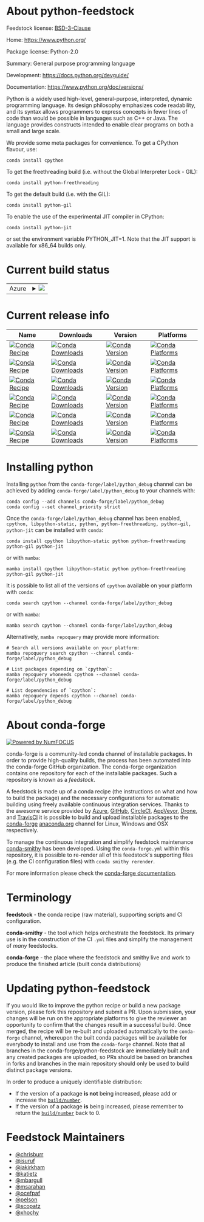 About python-feedstock
======================

Feedstock license: [BSD-3-Clause](https://github.com/conda-forge/python-feedstock/blob/main/LICENSE.txt)

Home: https://www.python.org/

Package license: Python-2.0

Summary: General purpose programming language

Development: https://docs.python.org/devguide/

Documentation: https://www.python.org/doc/versions/

Python is a widely used high-level, general-purpose, interpreted, dynamic
programming language. Its design philosophy emphasizes code
readability, and its syntax allows programmers to express concepts in
fewer lines of code than would be possible in languages such as C++ or
Java. The language provides constructs intended to enable clear programs
on both a small and large scale.

We provide some meta packages for convenience.
To get a CPython flavour, use:

    conda install cpython

To get the freethreading build (i.e. without the Global Interpreter Lock - GIL):

    conda install python-freethreading

To get the default build (i.e. with the GIL):

    conda install python-gil

To enable the use of the experimental JIT compiler in CPython:

    conda install python-jit

or set the environment variable PYTHON_JIT=1. Note that the JIT support
is available for x86_64 builds only.


Current build status
====================


<table>
    
  <tr>
    <td>Azure</td>
    <td>
      <details>
        <summary>
          <a href="https://dev.azure.com/conda-forge/feedstock-builds/_build/latest?definitionId=4155&branchName=main">
            <img src="https://dev.azure.com/conda-forge/feedstock-builds/_apis/build/status/python-feedstock?branchName=main">
          </a>
        </summary>
        <table>
          <thead><tr><th>Variant</th><th>Status</th></tr></thead>
          <tbody><tr>
              <td>linux_64_build_typedebugchannel_targetsconda-forge_python_debugfreethreadingno</td>
              <td>
                <a href="https://dev.azure.com/conda-forge/feedstock-builds/_build/latest?definitionId=4155&branchName=main">
                  <img src="https://dev.azure.com/conda-forge/feedstock-builds/_apis/build/status/python-feedstock?branchName=main&jobName=linux&configuration=linux%20linux_64_build_typedebugchannel_targetsconda-forge_python_debugfreethreadingno" alt="variant">
                </a>
              </td>
            </tr><tr>
              <td>linux_64_build_typedebugchannel_targetsconda-forge_python_debugfreethreadingyes</td>
              <td>
                <a href="https://dev.azure.com/conda-forge/feedstock-builds/_build/latest?definitionId=4155&branchName=main">
                  <img src="https://dev.azure.com/conda-forge/feedstock-builds/_apis/build/status/python-feedstock?branchName=main&jobName=linux&configuration=linux%20linux_64_build_typedebugchannel_targetsconda-forge_python_debugfreethreadingyes" alt="variant">
                </a>
              </td>
            </tr><tr>
              <td>linux_64_build_typereleasechannel_targetsconda-forge_mainfreethreadingno</td>
              <td>
                <a href="https://dev.azure.com/conda-forge/feedstock-builds/_build/latest?definitionId=4155&branchName=main">
                  <img src="https://dev.azure.com/conda-forge/feedstock-builds/_apis/build/status/python-feedstock?branchName=main&jobName=linux&configuration=linux%20linux_64_build_typereleasechannel_targetsconda-forge_mainfreethreadingno" alt="variant">
                </a>
              </td>
            </tr><tr>
              <td>linux_64_build_typereleasechannel_targetsconda-forge_mainfreethreadingyes</td>
              <td>
                <a href="https://dev.azure.com/conda-forge/feedstock-builds/_build/latest?definitionId=4155&branchName=main">
                  <img src="https://dev.azure.com/conda-forge/feedstock-builds/_apis/build/status/python-feedstock?branchName=main&jobName=linux&configuration=linux%20linux_64_build_typereleasechannel_targetsconda-forge_mainfreethreadingyes" alt="variant">
                </a>
              </td>
            </tr><tr>
              <td>linux_aarch64_build_typedebugchannel_targetsconda-forge_python_debugfreethreadingno</td>
              <td>
                <a href="https://dev.azure.com/conda-forge/feedstock-builds/_build/latest?definitionId=4155&branchName=main">
                  <img src="https://dev.azure.com/conda-forge/feedstock-builds/_apis/build/status/python-feedstock?branchName=main&jobName=linux&configuration=linux%20linux_aarch64_build_typedebugchannel_targetsconda-forge_python_debugfreethreadingno" alt="variant">
                </a>
              </td>
            </tr><tr>
              <td>linux_aarch64_build_typedebugchannel_targetsconda-forge_python_debugfreethreadingyes</td>
              <td>
                <a href="https://dev.azure.com/conda-forge/feedstock-builds/_build/latest?definitionId=4155&branchName=main">
                  <img src="https://dev.azure.com/conda-forge/feedstock-builds/_apis/build/status/python-feedstock?branchName=main&jobName=linux&configuration=linux%20linux_aarch64_build_typedebugchannel_targetsconda-forge_python_debugfreethreadingyes" alt="variant">
                </a>
              </td>
            </tr><tr>
              <td>linux_aarch64_build_typereleasechannel_targetsconda-forge_mainfreethreadingno</td>
              <td>
                <a href="https://dev.azure.com/conda-forge/feedstock-builds/_build/latest?definitionId=4155&branchName=main">
                  <img src="https://dev.azure.com/conda-forge/feedstock-builds/_apis/build/status/python-feedstock?branchName=main&jobName=linux&configuration=linux%20linux_aarch64_build_typereleasechannel_targetsconda-forge_mainfreethreadingno" alt="variant">
                </a>
              </td>
            </tr><tr>
              <td>linux_aarch64_build_typereleasechannel_targetsconda-forge_mainfreethreadingyes</td>
              <td>
                <a href="https://dev.azure.com/conda-forge/feedstock-builds/_build/latest?definitionId=4155&branchName=main">
                  <img src="https://dev.azure.com/conda-forge/feedstock-builds/_apis/build/status/python-feedstock?branchName=main&jobName=linux&configuration=linux%20linux_aarch64_build_typereleasechannel_targetsconda-forge_mainfreethreadingyes" alt="variant">
                </a>
              </td>
            </tr><tr>
              <td>linux_ppc64le_build_typedebugchannel_targetsconda-forge_python_debugfreethreadingno</td>
              <td>
                <a href="https://dev.azure.com/conda-forge/feedstock-builds/_build/latest?definitionId=4155&branchName=main">
                  <img src="https://dev.azure.com/conda-forge/feedstock-builds/_apis/build/status/python-feedstock?branchName=main&jobName=linux&configuration=linux%20linux_ppc64le_build_typedebugchannel_targetsconda-forge_python_debugfreethreadingno" alt="variant">
                </a>
              </td>
            </tr><tr>
              <td>linux_ppc64le_build_typedebugchannel_targetsconda-forge_python_debugfreethreadingyes</td>
              <td>
                <a href="https://dev.azure.com/conda-forge/feedstock-builds/_build/latest?definitionId=4155&branchName=main">
                  <img src="https://dev.azure.com/conda-forge/feedstock-builds/_apis/build/status/python-feedstock?branchName=main&jobName=linux&configuration=linux%20linux_ppc64le_build_typedebugchannel_targetsconda-forge_python_debugfreethreadingyes" alt="variant">
                </a>
              </td>
            </tr><tr>
              <td>linux_ppc64le_build_typereleasechannel_targetsconda-forge_mainfreethreadingno</td>
              <td>
                <a href="https://dev.azure.com/conda-forge/feedstock-builds/_build/latest?definitionId=4155&branchName=main">
                  <img src="https://dev.azure.com/conda-forge/feedstock-builds/_apis/build/status/python-feedstock?branchName=main&jobName=linux&configuration=linux%20linux_ppc64le_build_typereleasechannel_targetsconda-forge_mainfreethreadingno" alt="variant">
                </a>
              </td>
            </tr><tr>
              <td>linux_ppc64le_build_typereleasechannel_targetsconda-forge_mainfreethreadingyes</td>
              <td>
                <a href="https://dev.azure.com/conda-forge/feedstock-builds/_build/latest?definitionId=4155&branchName=main">
                  <img src="https://dev.azure.com/conda-forge/feedstock-builds/_apis/build/status/python-feedstock?branchName=main&jobName=linux&configuration=linux%20linux_ppc64le_build_typereleasechannel_targetsconda-forge_mainfreethreadingyes" alt="variant">
                </a>
              </td>
            </tr><tr>
              <td>osx_64_build_typedebugchannel_targetsconda-forge_python_debugfreethreadingno</td>
              <td>
                <a href="https://dev.azure.com/conda-forge/feedstock-builds/_build/latest?definitionId=4155&branchName=main">
                  <img src="https://dev.azure.com/conda-forge/feedstock-builds/_apis/build/status/python-feedstock?branchName=main&jobName=osx&configuration=osx%20osx_64_build_typedebugchannel_targetsconda-forge_python_debugfreethreadingno" alt="variant">
                </a>
              </td>
            </tr><tr>
              <td>osx_64_build_typedebugchannel_targetsconda-forge_python_debugfreethreadingyes</td>
              <td>
                <a href="https://dev.azure.com/conda-forge/feedstock-builds/_build/latest?definitionId=4155&branchName=main">
                  <img src="https://dev.azure.com/conda-forge/feedstock-builds/_apis/build/status/python-feedstock?branchName=main&jobName=osx&configuration=osx%20osx_64_build_typedebugchannel_targetsconda-forge_python_debugfreethreadingyes" alt="variant">
                </a>
              </td>
            </tr><tr>
              <td>osx_64_build_typereleasechannel_targetsconda-forge_mainfreethreadingno</td>
              <td>
                <a href="https://dev.azure.com/conda-forge/feedstock-builds/_build/latest?definitionId=4155&branchName=main">
                  <img src="https://dev.azure.com/conda-forge/feedstock-builds/_apis/build/status/python-feedstock?branchName=main&jobName=osx&configuration=osx%20osx_64_build_typereleasechannel_targetsconda-forge_mainfreethreadingno" alt="variant">
                </a>
              </td>
            </tr><tr>
              <td>osx_64_build_typereleasechannel_targetsconda-forge_mainfreethreadingyes</td>
              <td>
                <a href="https://dev.azure.com/conda-forge/feedstock-builds/_build/latest?definitionId=4155&branchName=main">
                  <img src="https://dev.azure.com/conda-forge/feedstock-builds/_apis/build/status/python-feedstock?branchName=main&jobName=osx&configuration=osx%20osx_64_build_typereleasechannel_targetsconda-forge_mainfreethreadingyes" alt="variant">
                </a>
              </td>
            </tr><tr>
              <td>osx_arm64_build_typedebugchannel_targetsconda-forge_python_debugfreethreadingno</td>
              <td>
                <a href="https://dev.azure.com/conda-forge/feedstock-builds/_build/latest?definitionId=4155&branchName=main">
                  <img src="https://dev.azure.com/conda-forge/feedstock-builds/_apis/build/status/python-feedstock?branchName=main&jobName=osx&configuration=osx%20osx_arm64_build_typedebugchannel_targetsconda-forge_python_debugfreethreadingno" alt="variant">
                </a>
              </td>
            </tr><tr>
              <td>osx_arm64_build_typedebugchannel_targetsconda-forge_python_debugfreethreadingyes</td>
              <td>
                <a href="https://dev.azure.com/conda-forge/feedstock-builds/_build/latest?definitionId=4155&branchName=main">
                  <img src="https://dev.azure.com/conda-forge/feedstock-builds/_apis/build/status/python-feedstock?branchName=main&jobName=osx&configuration=osx%20osx_arm64_build_typedebugchannel_targetsconda-forge_python_debugfreethreadingyes" alt="variant">
                </a>
              </td>
            </tr><tr>
              <td>osx_arm64_build_typereleasechannel_targetsconda-forge_mainfreethreadingno</td>
              <td>
                <a href="https://dev.azure.com/conda-forge/feedstock-builds/_build/latest?definitionId=4155&branchName=main">
                  <img src="https://dev.azure.com/conda-forge/feedstock-builds/_apis/build/status/python-feedstock?branchName=main&jobName=osx&configuration=osx%20osx_arm64_build_typereleasechannel_targetsconda-forge_mainfreethreadingno" alt="variant">
                </a>
              </td>
            </tr><tr>
              <td>osx_arm64_build_typereleasechannel_targetsconda-forge_mainfreethreadingyes</td>
              <td>
                <a href="https://dev.azure.com/conda-forge/feedstock-builds/_build/latest?definitionId=4155&branchName=main">
                  <img src="https://dev.azure.com/conda-forge/feedstock-builds/_apis/build/status/python-feedstock?branchName=main&jobName=osx&configuration=osx%20osx_arm64_build_typereleasechannel_targetsconda-forge_mainfreethreadingyes" alt="variant">
                </a>
              </td>
            </tr><tr>
              <td>win_64_freethreadingno</td>
              <td>
                <a href="https://dev.azure.com/conda-forge/feedstock-builds/_build/latest?definitionId=4155&branchName=main">
                  <img src="https://dev.azure.com/conda-forge/feedstock-builds/_apis/build/status/python-feedstock?branchName=main&jobName=win&configuration=win%20win_64_freethreadingno" alt="variant">
                </a>
              </td>
            </tr><tr>
              <td>win_64_freethreadingyes</td>
              <td>
                <a href="https://dev.azure.com/conda-forge/feedstock-builds/_build/latest?definitionId=4155&branchName=main">
                  <img src="https://dev.azure.com/conda-forge/feedstock-builds/_apis/build/status/python-feedstock?branchName=main&jobName=win&configuration=win%20win_64_freethreadingyes" alt="variant">
                </a>
              </td>
            </tr>
          </tbody>
        </table>
      </details>
    </td>
  </tr>
</table>

Current release info
====================

| Name | Downloads | Version | Platforms |
| --- | --- | --- | --- |
| [![Conda Recipe](https://img.shields.io/badge/recipe-cpython-green.svg)](https://anaconda.org/conda-forge/cpython) | [![Conda Downloads](https://img.shields.io/conda/dn/conda-forge/cpython.svg)](https://anaconda.org/conda-forge/cpython) | [![Conda Version](https://img.shields.io/conda/vn/conda-forge/cpython.svg)](https://anaconda.org/conda-forge/cpython) | [![Conda Platforms](https://img.shields.io/conda/pn/conda-forge/cpython.svg)](https://anaconda.org/conda-forge/cpython) |
| [![Conda Recipe](https://img.shields.io/badge/recipe-libpython--static-green.svg)](https://anaconda.org/conda-forge/libpython-static) | [![Conda Downloads](https://img.shields.io/conda/dn/conda-forge/libpython-static.svg)](https://anaconda.org/conda-forge/libpython-static) | [![Conda Version](https://img.shields.io/conda/vn/conda-forge/libpython-static.svg)](https://anaconda.org/conda-forge/libpython-static) | [![Conda Platforms](https://img.shields.io/conda/pn/conda-forge/libpython-static.svg)](https://anaconda.org/conda-forge/libpython-static) |
| [![Conda Recipe](https://img.shields.io/badge/recipe-python-green.svg)](https://anaconda.org/conda-forge/python) | [![Conda Downloads](https://img.shields.io/conda/dn/conda-forge/python.svg)](https://anaconda.org/conda-forge/python) | [![Conda Version](https://img.shields.io/conda/vn/conda-forge/python.svg)](https://anaconda.org/conda-forge/python) | [![Conda Platforms](https://img.shields.io/conda/pn/conda-forge/python.svg)](https://anaconda.org/conda-forge/python) |
| [![Conda Recipe](https://img.shields.io/badge/recipe-python--freethreading-green.svg)](https://anaconda.org/conda-forge/python-freethreading) | [![Conda Downloads](https://img.shields.io/conda/dn/conda-forge/python-freethreading.svg)](https://anaconda.org/conda-forge/python-freethreading) | [![Conda Version](https://img.shields.io/conda/vn/conda-forge/python-freethreading.svg)](https://anaconda.org/conda-forge/python-freethreading) | [![Conda Platforms](https://img.shields.io/conda/pn/conda-forge/python-freethreading.svg)](https://anaconda.org/conda-forge/python-freethreading) |
| [![Conda Recipe](https://img.shields.io/badge/recipe-python--gil-green.svg)](https://anaconda.org/conda-forge/python-gil) | [![Conda Downloads](https://img.shields.io/conda/dn/conda-forge/python-gil.svg)](https://anaconda.org/conda-forge/python-gil) | [![Conda Version](https://img.shields.io/conda/vn/conda-forge/python-gil.svg)](https://anaconda.org/conda-forge/python-gil) | [![Conda Platforms](https://img.shields.io/conda/pn/conda-forge/python-gil.svg)](https://anaconda.org/conda-forge/python-gil) |
| [![Conda Recipe](https://img.shields.io/badge/recipe-python--jit-green.svg)](https://anaconda.org/conda-forge/python-jit) | [![Conda Downloads](https://img.shields.io/conda/dn/conda-forge/python-jit.svg)](https://anaconda.org/conda-forge/python-jit) | [![Conda Version](https://img.shields.io/conda/vn/conda-forge/python-jit.svg)](https://anaconda.org/conda-forge/python-jit) | [![Conda Platforms](https://img.shields.io/conda/pn/conda-forge/python-jit.svg)](https://anaconda.org/conda-forge/python-jit) |

Installing python
=================

Installing `python` from the `conda-forge/label/python_debug` channel can be achieved by adding `conda-forge/label/python_debug` to your channels with:

```
conda config --add channels conda-forge/label/python_debug
conda config --set channel_priority strict
```

Once the `conda-forge/label/python_debug` channel has been enabled, `cpython, libpython-static, python, python-freethreading, python-gil, python-jit` can be installed with `conda`:

```
conda install cpython libpython-static python python-freethreading python-gil python-jit
```

or with `mamba`:

```
mamba install cpython libpython-static python python-freethreading python-gil python-jit
```

It is possible to list all of the versions of `cpython` available on your platform with `conda`:

```
conda search cpython --channel conda-forge/label/python_debug
```

or with `mamba`:

```
mamba search cpython --channel conda-forge/label/python_debug
```

Alternatively, `mamba repoquery` may provide more information:

```
# Search all versions available on your platform:
mamba repoquery search cpython --channel conda-forge/label/python_debug

# List packages depending on `cpython`:
mamba repoquery whoneeds cpython --channel conda-forge/label/python_debug

# List dependencies of `cpython`:
mamba repoquery depends cpython --channel conda-forge/label/python_debug
```


About conda-forge
=================

[![Powered by
NumFOCUS](https://img.shields.io/badge/powered%20by-NumFOCUS-orange.svg?style=flat&colorA=E1523D&colorB=007D8A)](https://numfocus.org)

conda-forge is a community-led conda channel of installable packages.
In order to provide high-quality builds, the process has been automated into the
conda-forge GitHub organization. The conda-forge organization contains one repository
for each of the installable packages. Such a repository is known as a *feedstock*.

A feedstock is made up of a conda recipe (the instructions on what and how to build
the package) and the necessary configurations for automatic building using freely
available continuous integration services. Thanks to the awesome service provided by
[Azure](https://azure.microsoft.com/en-us/services/devops/), [GitHub](https://github.com/),
[CircleCI](https://circleci.com/), [AppVeyor](https://www.appveyor.com/),
[Drone](https://cloud.drone.io/welcome), and [TravisCI](https://travis-ci.com/)
it is possible to build and upload installable packages to the
[conda-forge](https://anaconda.org/conda-forge) [anaconda.org](https://anaconda.org/)
channel for Linux, Windows and OSX respectively.

To manage the continuous integration and simplify feedstock maintenance
[conda-smithy](https://github.com/conda-forge/conda-smithy) has been developed.
Using the ``conda-forge.yml`` within this repository, it is possible to re-render all of
this feedstock's supporting files (e.g. the CI configuration files) with ``conda smithy rerender``.

For more information please check the [conda-forge documentation](https://conda-forge.org/docs/).

Terminology
===========

**feedstock** - the conda recipe (raw material), supporting scripts and CI configuration.

**conda-smithy** - the tool which helps orchestrate the feedstock.
                   Its primary use is in the construction of the CI ``.yml`` files
                   and simplify the management of *many* feedstocks.

**conda-forge** - the place where the feedstock and smithy live and work to
                  produce the finished article (built conda distributions)


Updating python-feedstock
=========================

If you would like to improve the python recipe or build a new
package version, please fork this repository and submit a PR. Upon submission,
your changes will be run on the appropriate platforms to give the reviewer an
opportunity to confirm that the changes result in a successful build. Once
merged, the recipe will be re-built and uploaded automatically to the
`conda-forge` channel, whereupon the built conda packages will be available for
everybody to install and use from the `conda-forge` channel.
Note that all branches in the conda-forge/python-feedstock are
immediately built and any created packages are uploaded, so PRs should be based
on branches in forks and branches in the main repository should only be used to
build distinct package versions.

In order to produce a uniquely identifiable distribution:
 * If the version of a package **is not** being increased, please add or increase
   the [``build/number``](https://docs.conda.io/projects/conda-build/en/latest/resources/define-metadata.html#build-number-and-string).
 * If the version of a package **is** being increased, please remember to return
   the [``build/number``](https://docs.conda.io/projects/conda-build/en/latest/resources/define-metadata.html#build-number-and-string)
   back to 0.

Feedstock Maintainers
=====================

* [@chrisburr](https://github.com/chrisburr/)
* [@isuruf](https://github.com/isuruf/)
* [@jakirkham](https://github.com/jakirkham/)
* [@katietz](https://github.com/katietz/)
* [@mbargull](https://github.com/mbargull/)
* [@msarahan](https://github.com/msarahan/)
* [@ocefpaf](https://github.com/ocefpaf/)
* [@pelson](https://github.com/pelson/)
* [@scopatz](https://github.com/scopatz/)
* [@xhochy](https://github.com/xhochy/)

